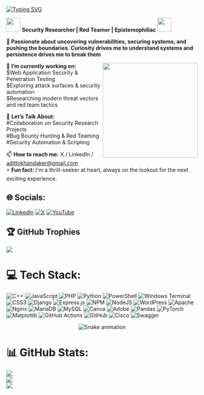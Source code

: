 [![Typing SVG](https://readme-typing-svg.herokuapp.com?color=%2336BCF7&lines=Hi+there+%F0%9F%91%8B+I'm+Aditto+Khandaker)](https://git.io/typing-svg)

<img src="https://github.com/user-attachments/assets/839a5b5b-14e8-4474-82d7-07215c6e4901" height="37px"></a>
**Security Researcher | Red Teamer | Epistemophiliac**
<img src="https://github.com/user-attachments/assets/839a5b5b-14e8-4474-82d7-07215c6e4901" height="37px"></a>

**🚀 Passionate about uncovering vulnerabilities, securing systems, and pushing the boundaries.
Curiosity drives me to understand systems and persistence drives me to break them**

<img src="https://user-images.githubusercontent.com/74038190/229223156-0cbdaba9-3128-4d8e-8719-b6b4cf741b67.gif" min-width="200px" max-width="200px" width="250px" align="right"> 

🔭 **I’m currently working on:**  
$Web Application Security & Penetration Testing   
$Exploring attack surfaces & security automation  
$Researching modern threat vectors and red team tactics

💬 **Let’s Talk About:**  
#Collaboration on Security Research Projects  
#Bug Bounty Hunting & Red Teaming  
#Security Automation & Scripting  

📫 **How to reach me:** X / LinkedIn / adittokhandaker@gmail.com  
⚡ **Fun fact:** I'm a thrill-seeker at heart, always on the lookout for the next exciting experience. 

## 🌐 Socials:
[![LinkedIn](https://img.shields.io/badge/LinkedIn-%230077B5.svg?logo=linkedin&logoColor=white)](https://linkedin.com/in/adittokhandaker) [![X](https://img.shields.io/badge/X-black.svg?logo=X&logoColor=white)](https://x.com/Aditt0x1) [![YouTube](https://img.shields.io/badge/YouTube-%23FF0000.svg?logo=YouTube&logoColor=white)](https://youtube.com/@adittokhandaker) 


## 🏆 GitHub Trophies
![](https://github-profile-trophy.vercel.app/?username=Aditt0x1&theme=radical&no-frame=false&no-bg=true&margin-w=4)

# 💻 Tech Stack:
![C++](https://img.shields.io/badge/c++-%2300599C.svg?style=for-the-badge&logo=c%2B%2B&logoColor=white) ![JavaScript](https://img.shields.io/badge/javascript-%23323330.svg?style=for-the-badge&logo=javascript&logoColor=%23F7DF1E) ![PHP](https://img.shields.io/badge/php-%23777BB4.svg?style=for-the-badge&logo=php&logoColor=white) ![Python](https://img.shields.io/badge/python-3670A0?style=for-the-badge&logo=python&logoColor=ffdd54) ![PowerShell](https://img.shields.io/badge/PowerShell-%235391FE.svg?style=for-the-badge&logo=powershell&logoColor=white) ![Windows Terminal](https://img.shields.io/badge/Windows%20Terminal-%234D4D4D.svg?style=for-the-badge&logo=windows-terminal&logoColor=white) ![CSS3](https://img.shields.io/badge/css3-%231572B6.svg?style=for-the-badge&logo=css3&logoColor=white) ![Django](https://img.shields.io/badge/django-%23092E20.svg?style=for-the-badge&logo=django&logoColor=white) ![Express.js](https://img.shields.io/badge/express.js-%23404d59.svg?style=for-the-badge&logo=express&logoColor=%2361DAFB) ![NPM](https://img.shields.io/badge/NPM-%23CB3837.svg?style=for-the-badge&logo=npm&logoColor=white) ![NodeJS](https://img.shields.io/badge/node.js-6DA55F?style=for-the-badge&logo=node.js&logoColor=white) ![WordPress](https://img.shields.io/badge/WordPress-%23117AC9.svg?style=for-the-badge&logo=WordPress&logoColor=white) ![Apache](https://img.shields.io/badge/apache-%23D42029.svg?style=for-the-badge&logo=apache&logoColor=white) ![Nginx](https://img.shields.io/badge/nginx-%23009639.svg?style=for-the-badge&logo=nginx&logoColor=white) ![MariaDB](https://img.shields.io/badge/MariaDB-003545?style=for-the-badge&logo=mariadb&logoColor=white) ![MySQL](https://img.shields.io/badge/mysql-4479A1.svg?style=for-the-badge&logo=mysql&logoColor=white) ![Canva](https://img.shields.io/badge/Canva-%2300C4CC.svg?style=for-the-badge&logo=Canva&logoColor=white) ![Adobe](https://img.shields.io/badge/adobe-%23FF0000.svg?style=for-the-badge&logo=adobe&logoColor=white) ![Pandas](https://img.shields.io/badge/pandas-%23150458.svg?style=for-the-badge&logo=pandas&logoColor=white) ![PyTorch](https://img.shields.io/badge/PyTorch-%23EE4C2C.svg?style=for-the-badge&logo=PyTorch&logoColor=white) ![Matplotlib](https://img.shields.io/badge/Matplotlib-%23ffffff.svg?style=for-the-badge&logo=Matplotlib&logoColor=black) ![GitHub Actions](https://img.shields.io/badge/github%20actions-%232671E5.svg?style=for-the-badge&logo=githubactions&logoColor=white) ![GitHub](https://img.shields.io/badge/github-%23121011.svg?style=for-the-badge&logo=github&logoColor=white) ![Cisco](https://img.shields.io/badge/cisco-%23049fd9.svg?style=for-the-badge&logo=cisco&logoColor=black) ![Swagger](https://img.shields.io/badge/-Swagger-%23Clojure?style=for-the-badge&logo=swagger&logoColor=white)
<!-- Snake Game Repo View -->

<div align="center">
  <img src="https://profile-readme-generator.com/assets/snake.svg" alt="Snake animation" />
</div>

# 📊 GitHub Stats:
![](https://github-readme-stats.vercel.app/api?username=Aditt0X1&theme=midnight-purple&hide_border=false&include_all_commits=true&count_private=false)<br/>
![](https://nirzak-streak-stats.vercel.app/?user=Aditt0X1&theme=midnight-purple&hide_border=false)<br/>
![](https://github-readme-stats.vercel.app/api/top-langs/?username=Aditt0X1&theme=midnight-purple&hide_border=false&include_all_commits=true&count_private=false&layout=compact)

<!--
### 🔝 Top Contributed Repo
![](https://github-contributor-stats.vercel.app/api?username=Aditt0X1&limit=5&theme=midnight-purple&combine_all_yearly_contributions=true)
not working gg!
---
[![](https://visitcount.itsvg.in/api?id=Aditt0X1&icon=0&color=0)](https://visitcount.itsvg.in)

-->
<!-- Proudly created with GPRM ( https://gprm.itsvg.in ) -->
